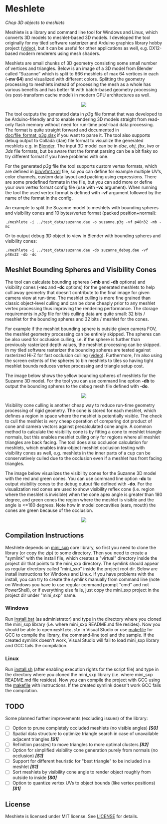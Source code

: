 # Meshlete

*Chop 3D objects to meshlets*

Meshlete is a library and command line tool for Windows and Linux, which converts 3D models to meshlet-based 3D models. I developed the tool originally for my tiled software rasterizer and Arduino graphics library hobby project ([video]( https://www.youtube.com/watch?v=Xs_5Sv9oBtk)), but it can be useful for other applications as well, e.g. DX12-based modern renderers using mesh shaders.

Meshlets are small chunks of 3D geometry consisting some small number of vertices and triangles. Below is an image of a 3D model from Blender called “Suzanne” which is split to 666 meshlets of max 64 vertices in each (**-mv 64**) and visualized with different colors. Splitting the geometry processing to meshlets instead of processing the mesh as a whole has various benefits and has better fit with batch-based geometry processing (vs post-transform cache model) in modern GPU architectures as well.

<p align="center">
  <img src="doc/images/suzanne_meshlets.jpg">
</p>

The tool outputs the generated data in *p3g* file format that was developed to be Arduino-friendly and to enable rendering 3D models straight from read-only flash memory without need for run-time post-load data processing. The format is quite straight forward and documented in [doc/file_format_p3g.xlsx](doc/file_format_p3g.xlsx) if you want to parse it. The tool also supports debug output to Collada (dae) file format to visualize the generated meshlets e.g. in [Blender](https://www.blender.org). The input 3D model can be in *dae*, *obj*, *fbx*, *lwo* or *3ds* file formats, but be aware that the format parsing can be a bit flaky so try different format if you have problems with one.

For the generated *p3g* file the tool supports custom vertex formats, which are defined in [bin/vfmt.xml](bin/vfmt.xml) file, so you can define for example multiple UV’s, color channels, custom data layout and packing using expressions. There are some predefined formats in the file, but you can add more or define your own vertex format config file (use with **-vc** argument). When running the tool the used vertex format is defined with **-vf** argument followed by the name of the format in the config.

An example to split the Suzanne model to meshlets with bounding spheres and visibility cones and 10 bytes/vertex format (packed position+normal):
```
./meshlete -i ../test_data/suzanne.dae -o suzanne.p3g -vf p48n32 -mb -mc
```
Or to output debug 3D object to view in Blender with bounding spheres and visibility cones:
```
./meshlete -i ../test_data/suzanne.dae -do suzanne_debug.dae -vf p48n32 -db -dc
```

## Meshlet Bounding Spheres and Visibility Cones
The tool can calculate bounding spheres (**-mb** and **-db** options) and visibility cones (**-mc** and **-dc** options) for the generated meshlets to help cull away geometry that doesn’t contribute to the final image for given camera view at run-time. The meshlet culling is more fine grained than classic object-level culling and can be done cheaply prior to any meshlet vertex processing thus improving the rendering performance. The storage requirements in *p3g* file for this culling data are quite small: 32 bits / meshlet for the bounding spheres and 32 bits / meshlet for the cones.

For example if the meshlet bounding sphere is outside given camera FOV, the meshlet geometry processing can be entirely skipped. The spheres can be also used for occlusion culling, i.e. if the sphere is further than previously rasterized depth values, the meshlet processing can be skipped. In my tiled software rasterizer the bounding spheres are tested against rasterized Hi-Z for fast occlusion culling ([video](http://www.youtube.com/watch?v=B-2ABFcQLz0)). Furthermore, I’m also using the screen extents of the spheres to bin meshlets to tiles so having tight meshlet bounds reduces vertex processing and triangle setup cost.

The image below shows the yellow bounding spheres of meshlets for the Suzanne 3D model. For the tool you can use command line option **-db** to output the bounding spheres to the debug mesh file defined with **-do**.

<p align="center">
  <img src="doc/images/suzanne_spheres.jpg">
</p>

Visibility cone culling is another cheap way to reduce run-time geometry processing of rigid geometry. The cone is stored for each meshlet, which defines a region in space where the meshlet is potentially visible. The check to cull the meshlet is very cheap operation of comparing dot product of cone and camera vectors against precalculated cone angle. A common method to calculate the visibility cone is by fitting a cone to meshlet triangle normals, but this enables meshlet culling only for regions where all meshlet triangles are back facing. The tool does also occlusion calculation for meshlets, which enables intra-object meshlet occlusion testing with visibility cones as well, e.g. meshlets in the inner parts of a cup can be conservatively culled due to the occlusion even if a meshlet has front facing triangles.

The image below visualizes the visibility cones for the Suzanne 3D model with the red and green cones. You can use command line option **-dc** to output visibility cones to the debug output file defined with **-do**. For the visualization red cones are used to show visibility reflex cone (i.e. region where the meshlet is invisible) when the cone apex angle is greater than 180 degree, and green cones the region where the meshlet is visible and the angle is  <=180  degrees. Note how in model concavities (ears, mouth) the cones are green because of the occlusion.

<p align="center">
  <img src="doc/images/suzanne_cones.jpg">
</p>


## Compilation Instructions
Meshlete depends on [mini_sxp](https://github.com/JarkkoPFC/mini_sxp) core library, so first you need to clone the library (or copy the zip) to some directory. Then you need to create a "symlink" with the install file, which creates a "virtual" directory inside the project dir that points to the mini_sxp directory. The symlink should appear as regular directory called "mini_sxp" inside the project root dir. Below are install instructions for Windows and Linux. If you have problems with the install, you can try to create the symlink manually from command line (note on Windows you have to use regular command prompt "cmd" and not PowerShell), or if everything else fails, just copy the mini_sxp project in the project dir under "mini_sxp" name.
### Windows
Run [install.bat](install.bat) (as administrator) and type in the directory where you cloned the mini_sxp library (i.e. where mini_sxp README.md file resides). Now you should be able to open `meshlete.sln` in Visual Studio or use [makefile](build/gcc/makefile) for GCC to compile the library, the command-line tool and the sample. If the created symlink doesn't work, Visual Studio will fail to load mini_sxp library and GCC fails the compilation.
### Linux
Run [install.sh](install.sh) (after enabling execution rights for the script file) and type in the directory where you cloned the mini_sxp library (i.e. where mini_sxp README.md file resides). Now you can compile the project with GCC using the [makefile](build/gcc/makefile) with instructions. If the created symlink doesn't work GCC fails the compilation.

## TODO
Some planned further improvements (excluding issues) of the library:
- [ ] Option to prune completely occluded meshlets (no visible angles) ***[S0]***
- [ ] Spatial data structure to optimize triangle search in case of unavailable adjacent triangles ***[S1]***
- [ ] Refinition pass(es) to move triangles to more optimal clusters ***[S2]***
- [ ] Option for simplified visibility cone generation purely from normals (no occlusion) ***[S1]***
- [ ] Support for different heuristic for "best triangle" to be included in a meshlet ***[S1]***
- [ ] Sort meshlets by visibility cone angle to render object roughly from outside to inside ***[S0]***
- [ ] Option to quantize vertex UVs to object bounds (like vertex positions) ***[S1]***

## License

Meshlete is licensed under MIT license. See [LICENSE](LICENSE) for details.
